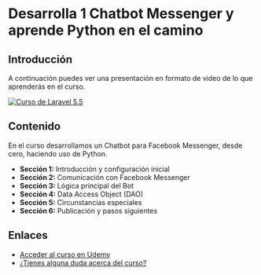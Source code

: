 # Desarrolla 1 Chatbot Messenger y aprende Python en el camino

## Introducción

A continuación puedes ver una presentación en formato de video de lo que aprenderás en el curso.

[![Curso de Laravel 5.5](https://udemy-images.udemy.com/course/750x422/1865994_ab93_2.jpg)](https://www.youtube.com/watch?v=8poZA7FZa0g)

## Contenido

En el curso desarrollamos un Chatbot para Facebook Messenger, desde cero, haciendo uso de Python. 

- **Sección 1:** Introducción y configuración inicial
- **Sección 2:** Comunicación con Facebook Messenger
- **Sección 3:** Lógica principal del Bot
- **Sección 4:** Data Access Object (DAO)
- **Sección 5:** Circunstancias especiales
- **Sección 6:** Publicación y pasos siguientes

## Enlaces

- [Acceder al curso en Udemy](https://www.udemy.com/desarrolla-chatbot-messenger-y-aprende-python/?couponCode=PROMOCION)
- [¿Tienes alguna duda acerca del curso?](http://m.me/programacionymas)
